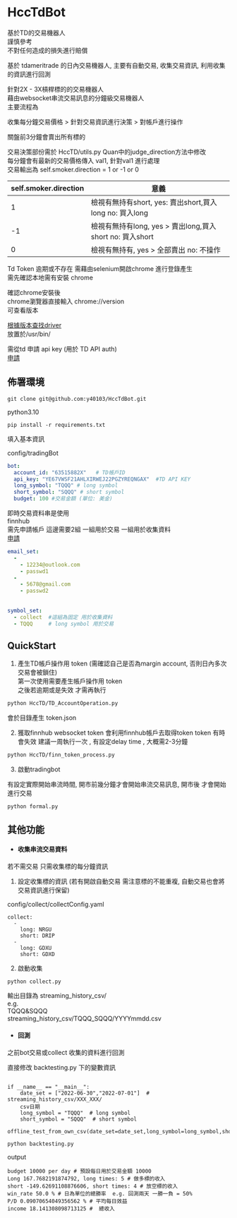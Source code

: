 # HccTdBot
基於TD的交易機器人   
謹慎參考   
不對任何造成的損失進行賠償   


基於 tdameritrade 的日內交易機器人, 主要有自動交易, 收集交易資訊,  利用收集的資訊進行回測   

針對2X - 3X槓桿標的的交易機器人   
藉由websocket串流交易訊息的分鐘級交易機器人   
主要流程為   

收集每分鐘交易價格 > 針對交易資訊進行決策 > 對帳戶進行操作   

關盤前3分鐘會賣出所有標的   



交易決策部份需於 HccTD/utils.py  Quan中的judge_direction方法中修改   
每分鐘會有最新的交易價格傳入 val1,  針對val1 進行處理   
交易輸出為 self.smoker.direction = 1 or -1 or 0

self.smoker.direction|意義
--|--
1| 檢視有無持有short, yes: 賣出short,買入long no: 買入long
-1|檢視有無持有long, yes > 賣出long,買入short no: 買入short
0 | 檢視有無持有, yes > 全部賣出 no: 不操作





Td Token 逾期或不存在 需藉由selenium開啟chrome  進行登錄產生   
需先確認本地需有安裝 chrome   

確認chrome安裝後   
chrome瀏覽器直接輸入 chrome://version   
可查看版本   

[根據版本查找driver](https://chromedriver.chromium.org/)   
放置於/usr/bin/   

需從td 申請 api key  (用於 TD API auth)   
[申請](https://developer.tdameritrade.com/)   



## 佈署環境   

```
git clone git@github.com:y40103/HccTdBot.git
```


python3.10   

```
pip install -r requirements.txt
```


 填入基本資訊   
 
 config/tradingBot   
```yaml
bot:  
  account_id: "63515882X"   # TD帳戶ID
  api_key: "YE67VWSF21AHLXIRWEJ22PGZYREQNGAX"  #TD API KEY
  long_symbol: "TQQQ" # long symbol
  short_symbol: "SQQQ" # short symbol
  budget: 100 #交易金額 (單位: 美金)

```


即時交易資料串是使用   
finnhub   
需先申請帳戶 這邊需要2組 一組用於交易 一組用於收集資料   
[申請](https://finnhub.io/)   


```yaml
email_set:  
  -  
    - 12234@outlook.com  
    - passwd1 
  -  
    - 5678@gmail.com  
    - passwd2 
  
  
symbol_set:  
  - collect  #這組為固定 用於收集資料
  - TQQQ     # long symbol 用於交易
```



## QuickStart


1. 產生TD帳戶操作用 token (需確認自己是否為margin account, 否則日內多次交易會被鎖住)   
第一次使用需要產生帳戶操作用 token   
之後若逾期或是失效 才需再執行   

```bash
python HccTD/TD_AccountOperation.py
```

會於目錄產生 token.json   


2. 獲取finnhub websocket token
會利用finnhub帳戶去取得token
token 有時會失效 建議一周執行一次 , 有設定delay time , 大概需2-3分鐘
```bash
python HccTD/finn_token_process.py
```



3. 啟動tradingbot

有設定實際開始串流時間, 開市前幾分鐘才會開始串流交易訊息, 開市後 才會開始進行交易    

```
python formal.py
```



## 其他功能


- #### 收集串流交易資料

若不需交易 只需收集標的每分鐘資訊   

1. 設定收集標的資訊 (若有開啟自動交易 需注意標的不能重複, 自動交易也會將交易資訊進行保留)   

config/collect/collectConfig.yaml   

```
collect:  
  -  
    long: NRGU  
    short: DRIP  
  -  
    long: GDXU  
    short: GDXD

```


2. 啟動收集   

```
python collect.py
```


輸出目錄為 streaming_history_csv/   
e.g.   
TQQQ&SQQQ   
streaming_history_csv/TQQQ_SQQQ/YYYYmmdd.csv   



- #### 回測

之前bot交易或collect 收集的資料進行回測   

直接修改 backtesting.py 下的變數資訊   

```

if __name__ == "__main__":  
    date_set = ["2022-06-30","2022-07-01"]  # streaming_history_csv/XXX_XXX/
    csv日期
    long_symbol = "TQQQ"  # long symbol
    short_symbol = "SQQQ"  # short symbol
    offline_test_from_own_csv(date_set=date_set,long_symbol=long_symbol,short_symbol=short_symbol)

```

```
python backtesting.py
```


output   
```
budget 10000 per day # 預設每日用於交易金額 10000
Long 167.7682191874792, long times: 5 # 做多標的收入
short -149.62691108876606, short times: 4 # 放空標的收入
win_rate 50.0 % # 日為單位的總勝率  e.g. 回測兩天 一勝一負 = 50%
P/D 0.09070654049356562 % # 平均每日效益
income 18.141308098713125 #  總收入

```







